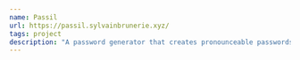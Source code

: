 ```yaml
---
name: Passil
url: https://passil.sylvainbrunerie.xyz/
tags: project
description: "A password generator that creates pronounceable passwords. Settings include: syllables per word, word count, delimiter, prefix."
---
```

